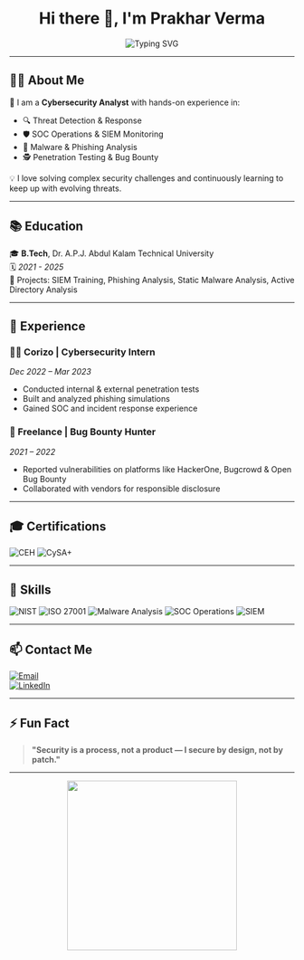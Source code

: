<h1 align="center">Hi there 👋, I'm Prakhar Verma</h1>

<p align="center">
  <img src="https://readme-typing-svg.demolab.com?font=Fira+Code&size=22&duration=4000&pause=1000&center=true&vCenter=true&width=435&lines=Information+Security+Analyst;CEH+%7C+CySA%2B+Certified;SOC+Operations+%7C+Threat+Detection;Passionate+About+Cybersecurity+%F0%9F%94%92" alt="Typing SVG" />
</p>

---

## 🧑‍💻 About Me

🎯 I am a **Cybersecurity Analyst** with hands-on experience in:

- 🔍 Threat Detection & Response  
- 🛡️ SOC Operations & SIEM Monitoring  
- 🧬 Malware & Phishing Analysis  
- 🕵️ Penetration Testing & Bug Bounty

💡 I love solving complex security challenges and continuously learning to keep up with evolving threats.

---

## 📚 Education

🎓 **B.Tech**, Dr. A.P.J. Abdul Kalam Technical University  
🗓️ *2021 - 2025*  
📌 Projects: SIEM Training, Phishing Analysis, Static Malware Analysis, Active Directory Analysis

---

## 💼 Experience

### 👨‍💻 Corizo | Cybersecurity Intern  
*Dec 2022 – Mar 2023*  
- Conducted internal & external penetration tests  
- Built and analyzed phishing simulations  
- Gained SOC and incident response experience

### 🐞 Freelance | Bug Bounty Hunter  
*2021 – 2022*  
- Reported vulnerabilities on platforms like HackerOne, Bugcrowd & Open Bug Bounty  
- Collaborated with vendors for responsible disclosure

---

## 🎓 Certifications

![CEH](https://img.shields.io/badge/Certified-Ethical%20Hacker-red?logo=ceh&logoColor=white)
![CySA+](https://img.shields.io/badge/CompTIA-CySA%2B-blue?logo=comptia&logoColor=white)

---

## 🚀 Skills

![NIST](https://img.shields.io/badge/NIST-%231a73e8.svg?logo=google&logoColor=white)
![ISO 27001](https://img.shields.io/badge/ISO-27001-informational)
![Malware Analysis](https://img.shields.io/badge/Malware-Analysis-critical)
![SOC Operations](https://img.shields.io/badge/SOC-Operations-orange)
![SIEM](https://img.shields.io/badge/SIEM-Tools-brightgreen)

---

## 📫 Contact Me

[![Email](https://img.shields.io/badge/Email-prakhar.sec%40gmail.com-darkred?logo=gmail&logoColor=white)](mailto:prakhar.sec@gmail.com)  
[![LinkedIn](https://img.shields.io/badge/LinkedIn-Prakhar%20Verma-blue?logo=linkedin)](https://www.linkedin.com/in/prakharsec)

---

## ⚡ Fun Fact

> **"Security is a process, not a product — I secure by design, not by patch."**

---

<p align="center">
  <img src="https://media.giphy.com/media/3o7aD2saalBwwftBIY/giphy.gif" width="300"/>
</p>
